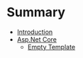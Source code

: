 # Summary

* [Introduction](README.md)
* [Asp.Net Core](aspnet_core.md)
   * [Empty Template](empty_template.md)

